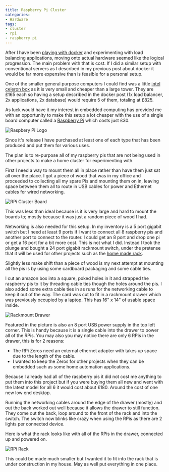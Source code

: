 ```yaml
---
title: Raspberry Pi Cluster
categories:
- Hardware
tags:
- cluster
- rpi
- raspberry pi
---
```


After I have been [playing with docker](/2016/03/24/docker/) and experimenting with load balancing applications, moving onto actual hardware seemed like the logical progression.
The main problem with that is cost.  If I did a similar setup with conventional servers as I described in my previous post about docker it would be far more expensive than is feasible for a personal setup.

One of the smaller general purpose computers I could find was a little [intel celeron box](http://www.novatech.co.uk/pc/range/novatechpockithdnpi17.html) as it is very small and cheaper than a large tower.  They are £165 each so having a setup described in the docker post (1x load balancer, 2x applications, 2x database) would require 5 of them, totaling at £825.

As luck would have it my interest in embedded computing has provided me with an opportunity to make this setup a lot cheaper with the use of a single board computer called a [Raspberry Pi](https://www.raspberrypi.org/products/raspberry-pi-3-model-b/) which costs just £30.

![Raspbery Pi Logo](/images/rpi/rpi-logo.png "Raspberry Pi Logo")

Since it's release I have purchased at least one of each type that has been produced and put them for various uses.  

The plan is to re-purpose all of my raspberry pis that are not being used in other projects to make a home cluster for experimenting with.

First I need a way to mount them all in place rather than have them just sat all over the place.  I got a piece of wood that was in my office and proceeded to collecting all my spare Pis and mounting them on in, leaving space between them all to route in USB cables for power and Ethernet cables for wired networking.

![RPi Cluster Board](/images/rpi/cluster-board.jpg "RPi Cluster Board")

This was less than ideal because is it is very large and hard to mount the boards to; mostly because it was just a random piece of wood I had.

Networking is also needed for this setup.  In my inventory is a 5 port gigabit switch but I need at least 9 ports if I want to connect all 8 raspberry pis and another port to connect to the router.  I could get an 8 port and drop one pi or get a 16 port for a bit more cost.
This is not what I did.  Instead I took the plunge and bought a 24 port gigabit rackmount switch, under the pretense that it will be used for other projects such as the [home made rack](/2016/03/23/servers/).

Slightly less make shift than a piece of wood is my next attempt at mounting all the pis is by using some cardboard packaging and some cable ties.

I cut an amazon box into a square, poked holes in it and strapped the raspberry pis to it by threading cable ties though the holes around the pis.  I also added some extra cable ties in as runs for the networking cable to keep it out of the way.
The card was cut to fit in a rackmount drawer which was previously occupied by a laptop.  This has 16" x 14" of usable space inside.

![Rackmount Drawer](/images/rpi/rack-drawer.jpg "Rackmount Drawer")

Featured in the picture is also an 8 port USB power supply in the top left corner. This is handy because it is a single cable into the drawer to power all of the RPis.  You may also you may notice there are only 6 RPis in the drawer, this is for 2 reasons:

- The RPi Zeros need an external ethernet adapter with takes up space due to the length of the cable.
- I wanted to keep the Zeros for other projects when they can be embedded such as some home automation applications.

Because I already had all of the raspberry pis it did not cost me anything to put them into this project but if you were buying them all new and went with the latest model for all 6 it would cost about £180.  Around the cost of one new low end desktop.

Running the networking cables around the edge of the drawer (mostly) and out the back worked out well because it allows the drawer to still function.  They come out the back, loop around to the front of the rack and into the switch.  The switch now blinks like crazy when using the RPis as there are 2 lights per connected device.

Here is what the rack looks like with all of the RPis in the drawer, connected up and powered on.

![RPi Rack](/images/rpi/rpi-rack.jpg "RPi Rack")

This could be made much smaller but I wanted it to fit into the rack that is under construction in my house.  May as well put everything in one place.
